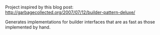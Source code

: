 Project inspired by this blog post: http://garbagecollected.org/2007/07/12/builder-pattern-deluxe/

Generates implementations for builder interfaces that are as fast as those implemented by hand.
